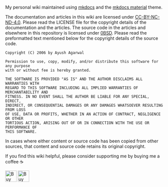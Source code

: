 My personal wiki maintained using [mkdocs][1] and the [mkdocs material][2] theme.

The documentation and articles in this wiki are licensed under [CC-BY-NC-ND-4.0][3]. Please read the
LICENSE file for the copyright details of the documentation and the articles. The source code in the
articles and elsewhere in this repository is licensed under [0BSD][4]. Please read the preformatted
text mentioned below for the copyright details of the source code.

```
Copyright (C) 2006 by Ayush Agarwal

Permission to use, copy, modify, and/or distribute this software for any purpose
with or without fee is hereby granted.

THE SOFTWARE IS PROVIDED "AS IS" AND THE AUTHOR DISCLAIMS ALL WARRANTIES WITH
REGARD TO THIS SOFTWARE INCLUDING ALL IMPLIED WARRANTIES OF MERCHANTABILITY AND
FITNESS. IN NO EVENT SHALL THE AUTHOR BE LIABLE FOR ANY SPECIAL, DIRECT,
INDIRECT, OR CONSEQUENTIAL DAMAGES OR ANY DAMAGES WHATSOEVER RESULTING FROM LOSS
OF USE, DATA OR PROFITS, WHETHER IN AN ACTION OF CONTRACT, NEGLIGENCE OR OTHER
TORTIOUS ACTION, ARISING OUT OF OR IN CONNECTION WITH THE USE OR PERFORMANCE OF
THIS SOFTWARE.
```

In cases where either content or source code has been copied from other sources, that content and
source code retains its original copyright.

If you find this wiki helpful, please consider supporting me by buying me a coffee :coffee:

<a href='https://www.buymeacoffee.com/ayushnix' target='_blank' rel="noopener"><img height='36' style='border:0px;height:36px;' src='https://cdn.buymeacoffee.com/buttons/default-blue.png' border='0' alt='Buy Me a Coffee at buymeacoffee.com' /></a>
<a href='https://ko-fi.com/O5O64SQ4C' target='_blank' rel="noopener"><img height='36' style='border:0px;height:36px;' src='https://cdn.ko-fi.com/cdn/kofi1.png?v=2' border='0' alt='Buy Me a Coffee at ko-fi.com' /></a>

[1]: https://www.mkdocs.org
[2]: https://squidfunk.github.io/mkdocs-material
[3]: https://creativecommons.org/licenses/by-nc-nd/4.0/legalcode.txt
[4]: https://spdx.org/licenses/0BSD.html
